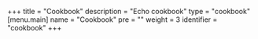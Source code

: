 +++
title = "Cookbook"
description = "Echo cookbook"
type = "cookbook"
[menu.main]
  name = "Cookbook"
  pre = "<i class='fas fa-code'></i>"
  weight = 3
  identifier = "cookbook"
+++

<script>location = '/cookbook/hello-world';</script>
